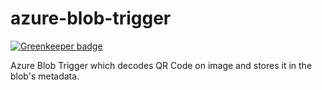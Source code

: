# azure-blob-trigger

[![Greenkeeper badge](https://badges.greenkeeper.io/stefan-guggisberg/azure-blob-trigger.svg)](https://greenkeeper.io/)

Azure Blob Trigger which decodes QR Code on image and stores it in the blob's metadata.

